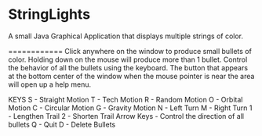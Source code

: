StringLights
============

A small Java Graphical Application that displays multiple strings of color.

============
Click anywhere on the window to produce small bullets of color. Holding down on the mouse will produce more than 1 bullet.
Control the behavior of all the bullets using the keyboard. The button that appears at the bottom center of the window when 
the mouse pointer is near the area will open up a help menu.

KEYS
S - Straight Motion       T - Tech Motion
R - Random Motion         O - Orbital Motion
C - Circular Motion       G - Gravity Motion
N - Left Turn             M - Right Turn
1 - Lengthen Trail        2 - Shorten Trail
Arrow Keys - Control the direction of all bullets
Q - Quit                  D - Delete Bullets

